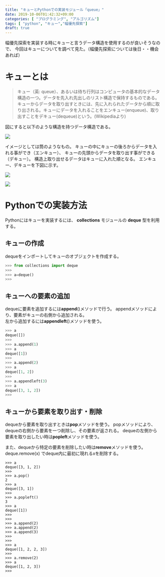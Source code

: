 ```yaml
---
title: "キューとPythonでの実装モジュール「queue」"
date: 2019-10-06T01:42:32+09:00
categories: [ "プログラミング", "アルゴリズム"]
tags: [ "python", "キュー","幅優先探索"]
draft: true
---
```


幅優先探索を実装する時にキューと言うデータ構造を使用するのが良いそうなので、
今回はキューについてを調べて見た。（幅優先探索については後日・・機会あれば）

# キューとは

>キュー（英: queue）、あるいは待ち行列はコンピュータの基本的なデータ構造の一つ。データを先入れ先出しのリスト構造で保持するものである。キューからデータを取り出すときには、先に入れられたデータから順に取り出される。キューにデータを入れることをエンキュー(enqueue)、取り出すことをデキュー(dequeue)という。(Wikipediaより)

図にすると以下のような構造を持つデータ構造である。

![](/img/queue_example.png)

イメージとしては筒のようなもの。
キューの中にキューの後ろからデータを入れる事ができ（エンキュー）、
キューの先頭からデータを取り出す事ができる（デキュー）。
構造上取り出せるデータはキューに入れた順となる。
エンキュー、デキューを下図に示す。

![](/img/queue_enqueue.png)

![](/img/queue_dequeue.png)


# Pythonでの実装方法

Pythonにはキューを実装するには、 **collections** モジュールの **deque** 型を利用する。

## キューの作成

dequeをインポートしてキューのオブジェクトを作成する。

```python
>>> from collections import deque
>>> 
>>> a=deque()
>>> 
```

## キューへの要素の追加

dequeに要素を追加するには**append**()メソッドで行う。
appendメソッドにより、要素がキューの右側から追加される。  
左から追加するには**appendleft**()メソッドを使う。

```python
>>> a
deque([])
>>> 
>>> a.append(1)
>>> a
deque([1])
>>> 
>>> a.append(2)
>>> a
deque([1, 2])
>>> 
>>> a.appendleft(3)
>>> a
deque([3, 1, 2])
>>> 
```

## キューから要素を取り出す・削除

dequeから要素を取り出すときは**pop**メソッドを使う。
popメソッドにより、dequeの右側から要素を一つ削除し、その要素が返される。
dequeの左側から要素を取り出したい時は**popleft**メソッドを使う。

また、dequeから特定の要素を削除したい時は**remove**メソッドを使う。
deque.remove(x) でdeque内に最初に現れるxを削除する。

```
>>> a
deque([3, 1, 2])
>>> 
>>> a.pop()
2
>>> a
deque([3, 1])
>>> 
>>> a.popleft()
3
>>> a
deque([1])
>>> 
>>> 
>>> a.append(2)
>>> a.append(2)
>>> a.append(3)
>>> 
>>> 
>>> a
deque([1, 2, 2, 3])
>>> 
>>> a.remove(2)
>>> a
deque([1, 2, 3])
>>> 
```